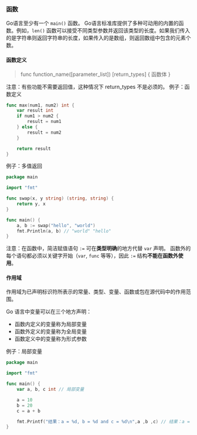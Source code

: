 ### 函数
Go语言至少有一个 `main()` 函数。
Go语言标准库提供了多种可动用的内置的函数。例如，`len()` 函数可以接受不同类型参数并返回该类型的长度。如果我们传入的是字符串则返回字符串的长度，如果传入的是数组，则返回数组中包含的元素个数。
#### 函数定义
> func function_name([parameter_list]) [return_types] {
>  函数体
>}

注意：有些功能不需要返回值，这种情况下 return_types 不是必须的。
例子：函数定义
```go
func max(num1, num2) int {
    var result int
    if num1 > num2 {
        result = num1
    } else {
        result = num2
    }

    return result
}
```
例子：多值返回
```go
package main

import "fmt"

func swap(x, y string) (string, string) {
    return y, x
}

func main() {
    a, b := swap("hello", "world")
    fmt.Println(a, b) // "world" "hello"
}
```
注意：在函数中，简洁赋值语句 `:=` 可在**类型明确**的地方代替 `var` 声明。
函数外的每个语句都必须以关键字开始（`var`, `func` 等等），因此 `:=` 结构**不能在函数外使用**。

#### 作用域
作用域为已声明标识符所表示的常量、类型、变量、函数或包在源代码中的作用范围。

Go 语言中变量可以在三个地方声明：
- 函数内定义的变量称为局部变量
- 函数外定义的变量称为全局变量
- 函数定义中的变量称为形式参数

例子：局部变量
```go
package main

import "fmt"

func main() {
    var a, b, c int // 局部变量

    a = 10
    b = 20
    c = a + b

    fmt.Printf("结果：a = %d, b = %d and c = %d\n",a ,b ,c) // 结果：a = 10, b = 20 and c = 30
}
```

